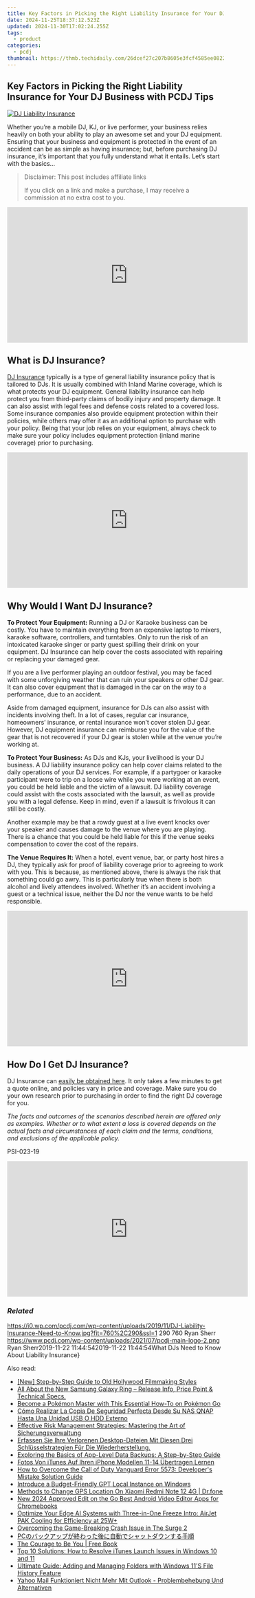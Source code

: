```yaml
---
title: Key Factors in Picking the Right Liability Insurance for Your DJ Business with PCDJ Tips
date: 2024-11-25T18:37:12.523Z
updated: 2024-11-30T17:02:24.255Z
tags:
  - product
categories:
  - pcdj
thumbnail: https://thmb.techidaily.com/26dcef27c207b8605e3fcf4585ee0822110eeb8a794c85ff8e27071c7786d452.jpg
---
```


## Key Factors in Picking the Right Liability Insurance for Your DJ Business with PCDJ Tips

[![DJ Liability Insurance](https://i0.wp.com/pcdj.com/wp-content/uploads/2019/11/DJ-Liability-Insurance-Need-to-Know.jpg?resize=760%2C290&ssl=1)](https://i0.wp.com/pcdj.com/wp-content/uploads/2019/11/DJ-Liability-Insurance-Need-to-Know.jpg?fit=760%2C290&ssl=1 "DJ Liability Insurance")

Whether you’re a mobile DJ, KJ, or live performer, your business relies heavily on both your ability to play an awesome set and your DJ equipment. Ensuring that your business and equipment is protected in the event of an accident can be as simple as having insurance; but, before purchasing DJ insurance, it’s important that you fully understand what it entails. Let’s start with the basics…

>  Disclaimer: This post includes affiliate links
>
>  If you click on a link and make a purchase, I may receive a commission at no extra cost to you.
>

<!-- affiliate ads begin -->
<iframe width="560" height="315" src="https://www.youtube.com/embed/BmegThMdrJE?si=rILo1FJb9DgnPljV" title="YouTube video player" frameborder="0" allow="accelerometer; autoplay; clipboard-write; encrypted-media; gyroscope; picture-in-picture; web-share" referrerpolicy="strict-origin-when-cross-origin" allowfullscreen></iframe>
<!-- affiliate ads end -->

## What is DJ Insurance?

[DJ Insurance](https://prosight.direct/pcdj) typically is a type of general liability insurance policy that is tailored to DJs. It is usually combined with Inland Marine coverage, which is what protects your DJ equipment. General liability insurance can help protect you from third-party claims of bodily injury and property damage. It can also assist with legal fees and defense costs related to a covered loss. Some insurance companies also provide equipment protection within their policies, while others may offer it as an additional option to purchase with your policy. Being that your job relies on your equipment, always check to make sure your policy includes equipment protection (inland marine coverage) prior to purchasing.

<!-- affiliate ads begin -->
<iframe width="560" height="315" src="https://www.youtube.com/embed/qObsqoJB9LI?si=ppqxfXzP0UL4J6Tp" title="YouTube video player" frameborder="0" allow="accelerometer; autoplay; clipboard-write; encrypted-media; gyroscope; picture-in-picture; web-share" referrerpolicy="strict-origin-when-cross-origin" allowfullscreen></iframe>
<!-- affiliate ads end -->

## Why Would I Want DJ Insurance?

**To Protect Your Equipment:** Running a DJ or Karaoke business can be costly. You have to maintain everything from an expensive laptop to mixers, karaoke software, controllers, and turntables. Only to run the risk of an intoxicated karaoke singer or party guest spilling their drink on your equipment. DJ Insurance can help cover the costs associated with repairing or replacing your damaged gear.

If you are a live performer playing an outdoor festival, you may be faced with some unforgiving weather that can ruin your speakers or other DJ gear. It can also cover equipment that is damaged in the car on the way to a performance, due to an accident.

Aside from damaged equipment, insurance for DJs can also assist with incidents involving theft. In a lot of cases, regular car insurance, homeowners’ insurance, or rental insurance won’t cover stolen DJ gear. However, DJ equipment insurance can reimburse you for the value of the gear that is not recovered if your DJ gear is stolen while at the venue you’re working at.

**To Protect Your Business:** As DJs and KJs, your livelihood is your DJ business. A DJ liability insurance policy can help cover claims related to the daily operations of your DJ services. For example, if a partygoer or karaoke participant were to trip on a loose wire while you were working at an event, you could be held liable and the victim of a lawsuit. DJ liability coverage could assist with the costs associated with the lawsuit, as well as provide you with a legal defense. Keep in mind, even if a lawsuit is frivolous it can still be costly.

Another example may be that a rowdy guest at a live event knocks over your speaker and causes damage to the venue where you are playing. There is a chance that you could be held liable for this if the venue seeks compensation to cover the cost of the repairs.

**The Venue Requires It:** When a hotel, event venue, bar, or party host hires a DJ, they typically ask for proof of liability coverage prior to agreeing to work with you. This is because, as mentioned above, there is always the risk that something could go awry. This is particularly true when there is both alcohol and lively attendees involved. Whether it’s an accident involving a guest or a technical issue, neither the DJ nor the venue wants to be held responsible.

<!-- affiliate ads begin -->
<iframe width="560" height="315" src="https://www.youtube.com/embed/P6Wfzj6YNDM?si=WRZQD9zCdQ1_tW1b" title="YouTube video player" frameborder="0" allow="accelerometer; autoplay; clipboard-write; encrypted-media; gyroscope; picture-in-picture; web-share" referrerpolicy="strict-origin-when-cross-origin" allowfullscreen></iframe>
<!-- affiliate ads end -->

## How Do I Get DJ Insurance?

DJ Insurance can [easily be obtained here](https://prosight.direct/pcdj). It only takes a few minutes to get a quote online, and policies vary in price and coverage. Make sure you do your own research prior to purchasing in order to find the right DJ coverage for you.

_The facts and outcomes of the scenarios described herein are offered only as examples. Whether or to what extent a loss is covered depends on the actual facts and circumstances of each claim and the terms, conditions, and exclusions of the applicable policy._

PSI-023-19

<!-- affiliate ads begin -->
<iframe width="560" height="315" src="https://www.youtube.com/embed/hXIq2G0nShk?si=5Z4Fwv7ZB6oKWsdd" title="YouTube video player" frameborder="0" allow="accelerometer; autoplay; clipboard-write; encrypted-media; gyroscope; picture-in-picture; web-share" referrerpolicy="strict-origin-when-cross-origin" allowfullscreen></iframe>
<!-- affiliate ads end -->

### _Related_

https://i0.wp.com/pcdj.com/wp-content/uploads/2019/11/DJ-Liability-Insurance-Need-to-Know.jpg?fit=760%2C290&ssl=1 290 760 Ryan Sherr https://www.pcdj.com/wp-content/uploads/2021/07/pcdj-main-logo-2.png Ryan Sherr2019-11-22 11:44:542019-11-22 11:44:54What DJs Need to Know About Liability Insurance}

<ins class="adsbygoogle"
     style="display:block"
     data-ad-format="autorelaxed"
     data-ad-client="ca-pub-7571918770474297"
     data-ad-slot="1223367746"></ins>

<ins class="adsbygoogle"
     style="display:block"
     data-ad-client="ca-pub-7571918770474297"
     data-ad-slot="8358498916"
     data-ad-format="auto"
     data-full-width-responsive="true"></ins>

<span class="atpl-alsoreadstyle">Also read:</span>
<div><ul>
<li><a href="https://youtube-stream.techidaily.com/new-step-by-step-guide-to-old-hollywood-filmmaking-styles/"><u>[New] Step-by-Step Guide to Old Hollywood Filmmaking Styles</u></a></li>
<li><a href="https://tech-renaissance.techidaily.com/all-about-the-new-samsung-galaxy-ring-release-info-price-point-and-technical-specs/"><u>All About the New Samsung Galaxy Ring – Release Info, Price Point & Technical Specs.</u></a></li>
<li><a href="https://technical-tips.techidaily.com/become-a-pokemon-master-with-this-essential-how-to-on-pokemon-go/"><u>Become a Pokémon Master with This Essential How-To on Pokémon Go</u></a></li>
<li><a href="https://win-hot.techidaily.com/como-realizar-la-copia-de-seguridad-perfecta-desde-su-nas-qnap-hasta-una-unidad-usb-o-hdd-externo/"><u>Cómo Realizar La Copia De Seguridad Perfecta Desde Su NAS QNAP Hasta Una Unidad USB O HDD Externo</u></a></li>
<li><a href="https://win-hot.techidaily.com/effective-risk-management-strategies-mastering-the-art-of-sicherungsverwaltung/"><u>Effective Risk Management Strategies: Mastering the Art of Sicherungsverwaltung</u></a></li>
<li><a href="https://win-hot.techidaily.com/erfassen-sie-ihre-verlorenen-desktop-dateien-mit-diesen-drei-schlusselstrategien-fur-die-wiederherstellung/"><u>Erfassen Sie Ihre Verlorenen Desktop-Dateien Mit Diesen Drei Schlüsselstrategien Für Die Wiederherstellung.</u></a></li>
<li><a href="https://win-hot.techidaily.com/exploring-the-basics-of-app-level-data-backups-a-step-by-step-guide/"><u>Exploring the Basics of App-Level Data Backups: A Step-by-Step Guide</u></a></li>
<li><a href="https://win-hot.techidaily.com/fotos-von-itunes-auf-ihren-iphone-modellen-11-14-ubertragen-lernen/"><u>Fotos Von iTunes Auf Ihren iPhone Modellen 11-14 Übertragen Lernen</u></a></li>
<li><a href="https://win-solutions.techidaily.com/how-to-overcome-the-call-of-duty-vanguard-error-5573-developers-mistake-solution-guide/"><u>How to Overcome the Call of Duty Vanguard Error 5573: Developer's Mistake Solution Guide</u></a></li>
<li><a href="https://tech-savvy.techidaily.com/introduce-a-budget-friendly-gpt-local-instance-on-windows/"><u>Introduce a Budget-Friendly GPT Local Instance on Windows</u></a></li>
<li><a href="https://fake-location.techidaily.com/methods-to-change-gps-location-on-xiaomi-redmi-note-12-4g-drfone-by-drfone-virtual-android/"><u>Methods to Change GPS Location On Xiaomi Redmi Note 12 4G | Dr.fone</u></a></li>
<li><a href="https://ai-video-tools.techidaily.com/new-2024-approved-edit-on-the-go-best-android-video-editor-apps-for-chromebooks/"><u>New 2024 Approved Edit on the Go Best Android Video Editor Apps for Chromebooks</u></a></li>
<li><a href="https://hardware-tips.techidaily.com/optimize-your-edge-ai-systems-with-three-in-one-freeze-intro-airjet-pak-cooling-for-efficiency-at-25wplus/"><u>Optimize Your Edge AI Systems with Three-in-One Freeze Intro: AirJet PAK Cooling for Efficiency at 25W+</u></a></li>
<li><a href="https://win-blog.techidaily.com/1723012644589-overcoming-the-game-breaking-crash-issue-in-the-surge-2/"><u>Overcoming the Game-Breaking Crash Issue in The Surge 2</u></a></li>
<li><a href="https://win-hot.techidaily.com/1728498558296-pc/"><u>PCのバックアップが終わった後に自動でシャットダウンする手順</u></a></li>
<li><a href="https://novels-ebooks.techidaily.com/209876256-9781633938472-the-courage-to-be-you/"><u>The Courage to Be You | Free Book</u></a></li>
<li><a href="https://win-hot.techidaily.com/top-10-solutions-how-to-resolve-itunes-launch-issues-in-windows-10-and-11/"><u>Top 10 Solutions: How to Resolve iTunes Launch Issues in Windows 10 and 11</u></a></li>
<li><a href="https://win-hot.techidaily.com/ultimate-guide-adding-and-managing-folders-with-windows-11s-file-history-feature/"><u>Ultimate Guide: Adding and Managing Folders with Windows 11'S File History Feature</u></a></li>
<li><a href="https://win-hot.techidaily.com/yahoo-mail-funktioniert-nicht-mehr-mit-outlook-problembehebung-und-alternativen/"><u>Yahoo Mail Funktioniert Nicht Mehr Mit Outlook - Problembehebung Und Alternativen</u></a></li>
</ul></div>

